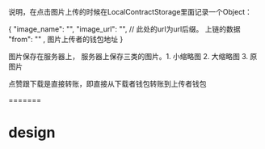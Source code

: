 说明，在点击图片上传的时候在LocalContractStorage里面记录一个Object：

{
    "image_name": "",
    "image_url": "",    // 此处的url为url后缀。  上链的数据
    "from": "" , 图片上传者的钱包地址
}

图片保存在服务器上， 服务器上保存三类的图片。1. 小缩略图 2. 大缩略图   3. 原图片


点赞跟下载是直接转账，即直接从下载者钱包转账到上传者钱包

=======
# design
